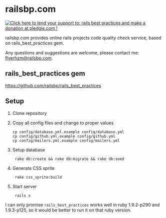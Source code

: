 # railsbp.com

<a href='https://pledgie.com/campaigns/12057'><img alt='Click here to lend your support to: rails best practices and make a donation at pledgie.com !' src='https://pledgie.com/campaigns/12057.png?skin_name=chrome' border='0' ></a>

railsbp.com provides online rails projects code quality check service,
based on rails_best_practices gem.

Any questions and suggestions are welcome, please contact me: flyerhzm@railsbp.com.

## rails_best_practices gem

<https://github.com/railsbp/rails_best_practices>

## Setup

1.  Clone repository
2.  Copy all config files and change to proper values

        cp config/database.yml.example config/database.yml
        cp config/github.yml.example config/github.yml
        cp config/mailers.yml.example config/mailers.yml

3. Setup database

        rake db:create && rake db:migrate && rake db:seed

4. Generate CSS sprite


        rake css_sprite:build

5. Start server

        rails s


I can only promise `rails_best_practices` works well in ruby
1.9.2-p290 and 1.9.3-p125, so it would be better to run it on that ruby version.
